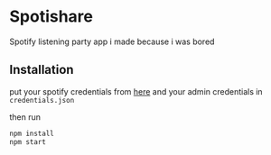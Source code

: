 # Spotishare

Spotify listening party app i made because i was bored

## Installation

put your spotify credentials from [here](https://developer.spotify.com/dashboard/applications) and your admin credentials in `credentials.json`

then run
```bash
npm install
npm start
```
